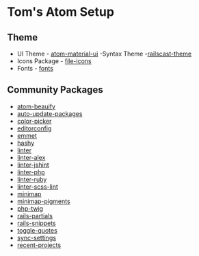 # Tom's Atom Setup

## Theme

- UI Theme - [atom-material-ui](https://atom.io/themes/atom-material-ui)
-Syntax Theme -[railscast-theme](https://atom.io/themes/railscast-theme)
- Icons Package - [file-icons](https://atom.io/packages/file-icons)
- Fonts - [fonts](https://atom.io/packages/fonts)

## Community Packages

- [atom-beauify](https://atom.io/packages/atom-beautify)
- [auto-update-packages](https://atom.io/packages/auto-update-packages)
- [color-picker](https://atom.io/packages/color-picker)
- [editorconfig](https://atom.io/packages/editorconfig)
- [emmet](https://atom.io/packages/emmet)
- [hashy](https://atom.io/packages/hashy)
- [linter](https://atom.io/packages/linter)
- [linter-alex](https://atom.io/packages/linter-alex)
- [linter-jshint](https://atom.io/packages/linter-jshint)
- [linter-php](https://atom.io/packages/linter-php)
- [linter-ruby](https://atom.io/packages/linter-ruby)
- [linter-scss-lint](https://atom.io/packages/linter-scss-lint)
- [minimap](https://atom.io/packages/minimap)
- [minimap-pigments](https://atom.io/packages/minimap-pigments)
- [php-twig](https://atom.io/packages/php-twig)
- [rails-partials](https://atom.io/packages/rails-partials)
- [rails-snippets](https://atom.io/packages/rails-snippets)
- [toggle-quotes](https://atom.io/packages/toggle-quotes)
- [sync-settings](https://atom.io/packages/sync-settings)
- [recent-projects](https://atom.io/packages/recent-projects)
